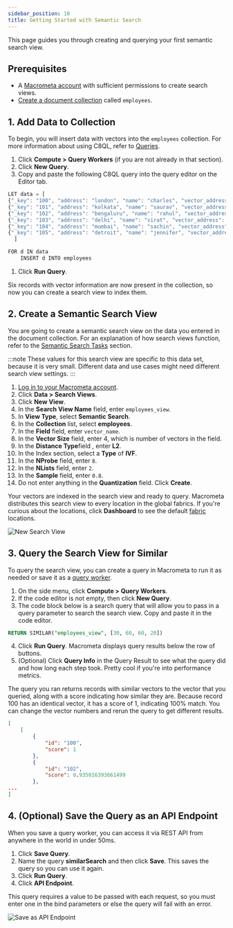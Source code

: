 ```yaml
---
sidebar_position: 10
title: Getting Started with Semantic Search
---
```


This page guides you through creating and querying your first semantic search view.

## Prerequisites

- A [Macrometa account](https://auth-play.macrometa.io/) with sufficient permissions to create search views.
- [Create a document collection](../../../database/collections/documents/create-document-store.md) called `employees`.

## 1. Add Data to Collection

To begin, you will insert data with vectors into the `employees` collection. For more information about using C8QL, refer to [Queries](../../queries/).

1. Click **Compute > Query Workers** (if you are not already in that section).
1. Click **New Query**.
1. Copy and paste the following C8QL query into the query editor on the Editor tab.

  ```js
  LET data = [
  {"_key": "100", "address": "london", "name": "charles", "vector_address": [60,70,80], "vector_name": [30,40,50,60]},
  {"_key": "101", "address": "kolkata", "name": "saurav", "vector_address": [600,700,800], "vector_name": [300,400,500,600]},
  {"_key": "102", "address": "bengaluru", "name": "rahul", "vector_address": [100,200,100], "vector_name": [100,200,150,250]},
  {"_key": "103", "address": "delhi", "name": "virat", "vector_address": [200,300,100], "vector_name": [500,600,550,750]},
  {"_key": "104", "address": "mumbai", "name": "sachin", "vector_address": [60,70,80], "vector_name": [300,400,50,60]},
  {"_key": "105", "address": "detroit", "name": "jennifer", "vector_address": [60,70,80], "vector_name": [300,400,50,60]}
    ]

  FOR d IN data
      INSERT d INTO employees
  ```

1. Click **Run Query**.

Six records with vector information are now present in the collection, so now you can create a search view to index them.

## 2. Create a Semantic Search View

You are going to create a semantic search view on the data you entered in the document collection. For an explanation of how search views function, refer to the [Semantic Search Tasks](tasks/index.md) section.

:::note
These values for this search view are specific to this data set, because it is very small. Different data and use cases might need different search view settings.
:::

1. [Log in to your Macrometa account](https://auth-play.macrometa.io/).
2. Click **Data > Search Views**.
3. Click **New View**.
4. In the **Search View Name** field, enter `employees_view`.
5. In **View Type**, select **Semantic Search**.
6. In the **Collection** list, select **employees**.
7. In the **Field** field, enter `vector_name`.
8. In the **Vector Size** field, enter 4, which is number of vectors in the field.
9. In the **Distance Type**field , enter **L2**.
10. In the Index section, select a **Type** of **IVF**.
11. In the **NProbe** field, enter `8`.
12. In the **NLists** field, enter `2`.
13. In the **Sample** field, enter `0.8`.
14. Do not enter anything in the **Quantization** field. Click **Create**.

Your vectors are indexed in the search view and ready to query. Macrometa distributes this search view to every location in the global fabrics. If you're curious about the locations, click **Dashboard** to see the default [fabric](geofabrics/index.md) locations.

![New Search View](/img/search/getting-started-new-semantic.png)

## 3. Query the Search View for Similar

To query the search view, you can create a query in Macrometa to run it as needed or save it as a [query worker](../../../compute/queryworkers/index.md).

1. On the side menu, click **Compute > Query Workers**.
2. If the code editor is not empty, then click **New Query**.
3. The code block below is a search query that will allow you to pass in a query parameter to search the search view. Copy and paste it in the code editor.

  ```sql
  RETURN SIMILAR("employees_view", [30, 60, 60, 20])
  ```

4. Click **Run Query**. Macrometa displays query results below the row of buttons.
5. (Optional) Click **Query Info** in the Query Result to see what the query did and how long each step took. Pretty cool if you're into performance metrics.

The query you ran returns records with similar vectors to the vector that you queried, along with a score indicating how similar they are. Because record 100 has an identical vector, it has a score of 1, indicating 100% match. You can change the vector numbers and rerun the query to get different results.

```json
[
	[
		{
			"id": "100",
			"score": 1
		},
		{
			"id": "102",
			"score": 0.935016393661499
		},
...
]
```

## 4. (Optional) Save the Query as an API Endpoint

When you save a query worker, you can access it via REST API from anywhere in the world in under 50ms.

1. Click **Save Query**.
2. Name the query **similarSearch** and then click **Save**. This saves the query so you can use it again.
3. Click **Run Query**.
4. Click **API Endpoint**.

This query requires a value to be passed with each request, so you must enter one in the bind parameters or else the query will fail with an error.

![Save as API Endpoint](/img/search/save-semantic-endpoint.png)
